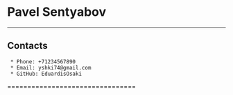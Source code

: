 # Pavel Sentyabov
********************
## Contacts
     * Phone: +71234567890
     * Email: yshki74@gmail.com
     * GitHub: EduardisOsaki
================================
